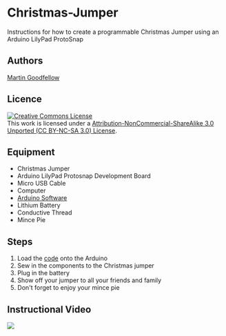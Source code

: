 Christmas-Jumper
================

Instructions for how to create a programmable Christmas Jumper using an Arduino LilyPad ProtoSnap

## Authors 
[Martin Goodfellow](https://github.com/MartinCoderDojo) <br/>


## Licence

<a rel="license" href="http://creativecommons.org/licenses/by-nc-sa/3.0/deed.en_US"><img alt="Creative Commons License" style="border-width:0" src="http://i.creativecommons.org/l/by-nc-sa/3.0/88x31.png" /></a><br />This work is licensed under a <a rel="license" href="http://creativecommons.org/licenses/by-nc-sa/3.0/">Attribution-NonCommercial-ShareAlike 3.0 Unported (CC BY-NC-SA 3.0) License</a>.

## Equipment
<ul>
  <li>Christmas Jumper</li>
  <li>Arduino LilyPad Protosnap Development Board</li>
  <li>Micro USB Cable</li>
  <li>Computer</li>
  <li><a href="http://arduino.cc/en/main/software">Arduino Software</a></li>
  <li>Lithium Battery</li>
  <li>Conductive Thread</li>
  <li>Mince Pie</li>
</ul>

## Steps
<ol>
  <li>Load the <a href="JumperCode.ino">code</a> onto the Arduino</li>
  <li>Sew in the components to the Christmas jumper</li>
  <li>Plug in the battery</li>
  <li>Show off your jumper to all your friends and family</li>
  <li>Don't forget to enjoy your mince pie</li>
</ol>

## Instructional Video
<a href="https://www.youtube.com/watch?v=vG_N_C4P5Ac&feature=youtu.be"><img src="http://img.youtube.com/vi/vG_N_C4P5Ac/0.jpg"/></a>


